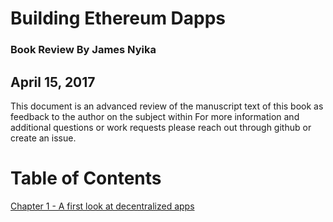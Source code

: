 # Building Ethereum Dapps
### Book Review By James Nyika
## April 15, 2017

This document is an advanced review of the manuscript text of this book as feedback to the author on the subject within
For more information and additional questions or work requests please reach out through github or create an issue.

# Table of Contents

[Chapter 1 - A first look at decentralized apps](./c1.md)
